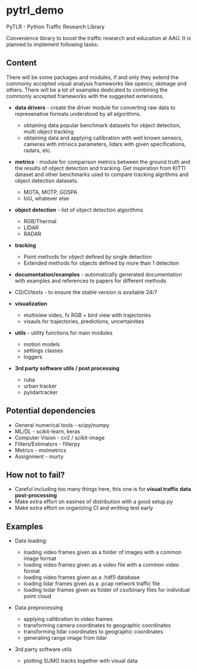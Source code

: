 # pytrl_demo
PyTLR - Python Traffic Research Library

Convenience library to boost the traffic research and education at AAU. It is planned to implement following tasks:

## Content
There will be some packages and modules, if and only they extend the commonly accepted visual analysis frameworks like opencv, skimage and others. There will be a lot of examples dedicated to combining the commonly accepted frameworks with the suggested extensions.

- **data drivers** - create the driver module for converting raw data to represenative formats understood by all algorithms.
    * obtaining data popular benchmark datasets for object detection, multi object tracking
    * obtaining data and applying callibration with well known sensors, cameras with intrisics parameters, lidars with given specifications, radars, etc.
- **metrics** - module for comparison metrics between the ground truth and the results of object detection and tracking. Get inspiration from KITTI dataset and other benchmarks used to compare tracking algrithms and object detection datasets.
    * MOTA, MOTP, GOSPA
    * IoU, whatever else

- **object detection** - list of object detection algorithms
    * RGB/Thermal
    * LIDAR
    * RADAR

- **tracking**
    * Point methods for object defined by single detection
    * Extended methods for objects defined by more than 1 detection

- **documentation/examples** - automatically generated documentation with examples and references to papers for different methods
- CD/CI/tests - to ensure the stable version is available 24/7

- **visualization**
    * multiview video, fx RGB + bird view with trajectories
    * visauls for trajectories, predictions, uncertainities

- **utils** - utility functions for main modules
    - motion models
    - settings classes
    - loggers

- **3rd party software utils / post processing**
    * ruba
    * urban tracker
    * pylidartracker

## Potential dependencies
- General numerical tools - scipy/numpy
- ML/DL - scikit-learn, keras
- Computer Vision - cv2 / scikit-image
- Filters/Estimators - filterpy
- Metrics - motmetrics
- Assignment - murty

## How not to fail?
- Careful including too many things here, this one is for **visual traffic data post-processing**
- Make extra effort on easines of distribution with a good setup.py
- Make extra effort on organizing CI and writting test early

## Examples
* Data loading:
    - loading video frames given as a folder of images with a common image format
    - loading video frames given as a video file with a common video format
    - loading video frames given as a .hdf5 database
    - loading lidar frames given as a .pcap network traffic file
    - loading lodar frames given as folder of csv/binary files for individual point cloud

* Data preprocessing
    - applying callibration to video frames
    - transforming camera coordinates to geographic coordinates
    - transforming lidar coordinates to geographic coordinates
    - generating range image from lidar

* 3rd party software utils
    - plotting SUMO tracks together with visual data